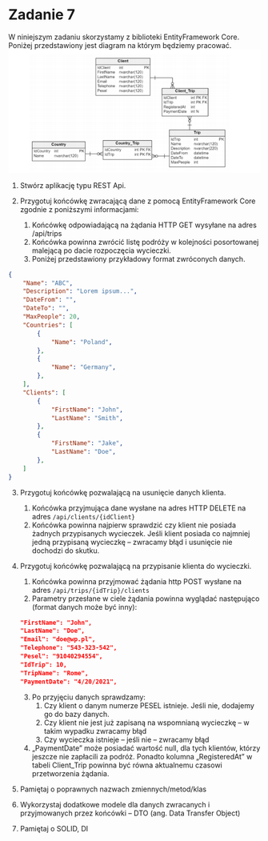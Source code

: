 # Zadanie 7
W niniejszym zadaniu skorzystamy z biblioteki EntityFramework Core. Poniżej przedstawiony jest diagram na którym będziemy pracować.
![Diagram](diagram.png)
1. Stwórz aplikację typu REST Api.
2. Przygotuj końcówkę zwracającą dane z pomocą EntityFramework Core zgodnie z
poniższymi informacjami:

    1. Końcówkę odpowiadającą na żądania HTTP GET wysyłane na adres /api/trips
    2. Końcówka powinna zwrócić listę podróży w kolejności posortowanej malejącą po
    dacie rozpoczęcia wycieczki.
    3. Poniżej przedstawiony przykładowy format zwróconych danych.

```json
{
    "Name": "ABC",
    "Description": "Lorem ipsum...",
    "DateFrom": "",
    "DateTo": "",
    "MaxPeople": 20,
    "Countries": [
        {
            "Name": "Poland",
        },
        {
            "Name": "Germany",
        },
    ],
    "Clients": [
        {
            "FirstName": "John",
            "LastName": "Smith",
        },
        {
            "FirstName": "Jake",
            "LastName": "Doe",
        },
    ]
}
```
3. Przygotuj końcówkę pozwalającą na usunięcie danych klienta.
    1. Końcówka przyjmująca dane wysłane na adres HTTP DELETE na adres `/api/clients/{idClient}`
    2. Końcówka powinna najpierw sprawdzić czy klient nie posiada żadnych przypisanych wycieczek. Jeśli klient posiada co najmniej jedną przypisaną wycieczkę – zwracamy błąd i usunięcie nie dochodzi do skutku.
4. Przygotuj końcówkę pozwalającą na przypisanie klienta do wycieczki.
    1. Końcówka powinna przyjmować żądania http POST wysłane na adres `/api/trips/{idTrip}/clients`
    2. Parametry przesłane w ciele żądania powinna wyglądać następująco (format danych może być inny):

    ```json
    "FirstName": "John",
    "LastName": "Doe",
    "Email": "doe@wp.pl",
    "Telephone": "543-323-542",
    "Pesel": "91040294554",
    "IdTrip": 10,
    "TripName": "Rome",
    "PaymentDate": "4/20/2021",
    ```
    3. Po przyjęciu danych sprawdzamy:
        1. Czy klient o danym numerze PESEL istnieje. Jeśli nie, dodajemy go do bazy danych.
        2. Czy klient nie jest już zapisaną na wspomnianą wycieczkę – w takim wypadku zwracamy błąd
        3. Czy wycieczka istnieje – jeśli nie – zwracamy błąd
    4. „PaymentDate” może posiadać wartość null, dla tych klientów, którzy jeszcze nie zapłacili za podróż. Ponadto kolumna „RegisteredAt” w tabeli Client_Trip powinna być równa aktualnemu czasowi przetworzenia żądania.
5. Pamiętaj o poprawnych nazwach zmiennych/metod/klas
6. Wykorzystaj dodatkowe modele dla danych zwracanych i przyjmowanych przez końcówki – DTO (ang. Data Transfer Object)
7. Pamiętaj o SOLID, DI